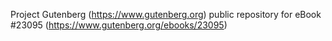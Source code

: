 Project Gutenberg (https://www.gutenberg.org) public repository for eBook #23095 (https://www.gutenberg.org/ebooks/23095)
